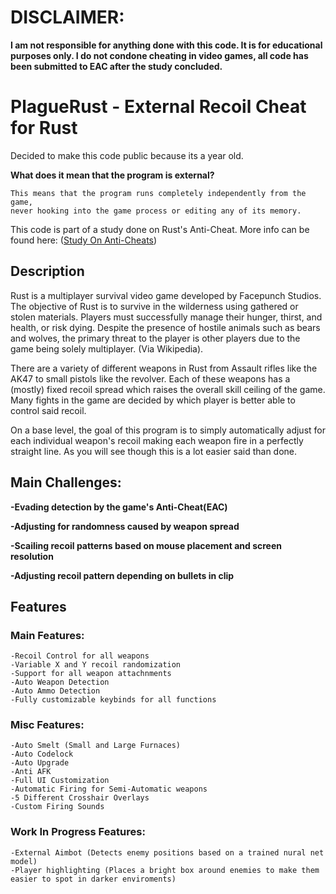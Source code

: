 
# DISCLAIMER: 
**I am not responsible for anything done with this code. It is for educational purposes only. I do not condone cheating in video games, 
all code has been submitted to EAC after the study concluded.**


# PlagueRust - External Recoil Cheat for Rust

Decided to make this code public because its a year old.

**What does it mean that the program is external?**
```
This means that the program runs completely independently from the game,
never hooking into the game process or editing any of its memory.
```
This code is part of a study done on Rust's Anti-Cheat. More info can be found here: ([Study On Anti-Cheats](https://github.com/Rydersel/StudyOnAnticheats/wiki))

## Description

Rust is a multiplayer survival video game developed by Facepunch Studios. The objective of Rust is to survive in the wilderness using gathered or stolen materials. Players must successfully manage their hunger, thirst, and health, or risk dying. Despite the presence of hostile animals such as bears and wolves, the primary threat to the player is other players due to the game being solely multiplayer. (Via Wikipedia).

There are a variety of different weapons in Rust from Assault rifles like the AK47 to small pistols like the revolver. Each of these weapons has a (mostly) fixed recoil spread which raises the overall skill ceiling of the game. Many fights in the game are decided by which player is better able to control said recoil. 

On a base level, the goal of this program is to simply automatically adjust for each individual weapon's recoil making each weapon fire in a perfectly straight line. As you will see though this is a lot easier said than done.

## Main Challenges:

**-Evading detection by the game's Anti-Cheat(EAC)**

**-Adjusting for randomness caused by weapon spread**

**-Scailing recoil patterns based on mouse placement and screen resolution**

**-Adjusting recoil pattern depending on bullets in clip**


## Features


### **Main Features:**
```
-Recoil Control for all weapons
-Variable X and Y recoil randomization
-Support for all weapon attachnments
-Auto Weapon Detection
-Auto Ammo Detection
-Fully customizable keybinds for all functions
```
### **Misc Features:**
```
-Auto Smelt (Small and Large Furnaces)
-Auto Codelock
-Auto Upgrade
-Anti AFK
-Full UI Customization
-Automatic Firing for Semi-Automatic weapons
-5 Different Crosshair Overlays
-Custom Firing Sounds
```
### **Work In Progress Features:**
```
-External Aimbot (Detects enemy positions based on a trained nural net model)
-Player highlighting (Places a bright box around enemies to make them easier to spot in darker enviroments)
```





